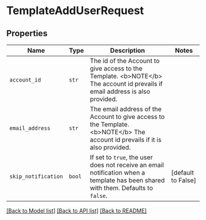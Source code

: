 # TemplateAddUserRequest



## Properties

| Name | Type | Description | Notes |
| ---- | ---- | ----------- | ----- |
| `account_id` | ```str``` |  The id of the Account to give access to the Template. &lt;b&gt;NOTE&lt;/b&gt; The account id prevails if email address is also provided.  |  |
| `email_address` | ```str``` |  The email address of the Account to give access to the Template. &lt;b&gt;NOTE&lt;/b&gt; The account id prevails if it is also provided.  |  |
| `skip_notification` | ```bool``` |  If set to `true`, the user does not receive an email notification when a template has been shared with them. Defaults to `false`.  |  [default to False] |


[[Back to Model list]](../README.md#documentation-for-models) [[Back to API list]](../README.md#documentation-for-api-endpoints) [[Back to README]](../README.md)


